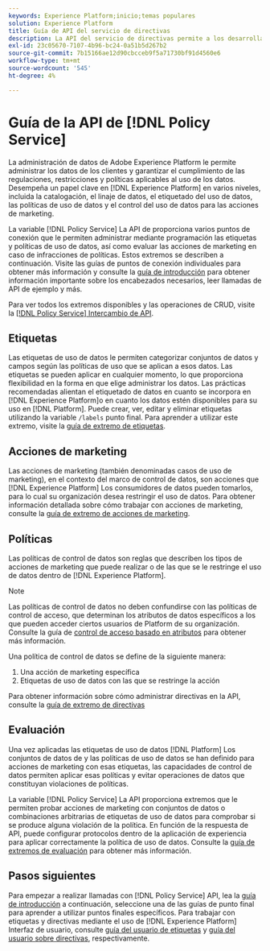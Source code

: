 ```yaml
---
keywords: Experience Platform;inicio;temas populares
solution: Experience Platform
title: Guía de API del servicio de directivas
description: La API del servicio de directivas permite a los desarrolladores administrar las etiquetas y políticas de uso de datos en Experience Platform. Siga esta guía para aprender a realizar operaciones clave con la API.
exl-id: 23c05670-7107-4b96-bc24-0a51b5d267b2
source-git-commit: 7b15166ae12d90cbcceb9f5a71730bf91d4560e6
workflow-type: tm+mt
source-wordcount: '545'
ht-degree: 4%

---
```


# Guía de la API de [!DNL Policy Service]

La administración de datos de Adobe Experience Platform le permite administrar los datos de los clientes y garantizar el cumplimiento de las regulaciones, restricciones y políticas aplicables al uso de los datos. Desempeña un papel clave en [!DNL Experience Platform] en varios niveles, incluida la catalogación, el linaje de datos, el etiquetado del uso de datos, las políticas de uso de datos y el control del uso de datos para las acciones de marketing.

La variable [!DNL Policy Service] La API de proporciona varios puntos de conexión que le permiten administrar mediante programación las etiquetas y políticas de uso de datos, así como evaluar las acciones de marketing en caso de infracciones de políticas. Estos extremos se describen a continuación. Visite las guías de puntos de conexión individuales para obtener más información y consulte la [guía de introducción](./getting-started.md) para obtener información importante sobre los encabezados necesarios, leer llamadas de API de ejemplo y más.

Para ver todos los extremos disponibles y las operaciones de CRUD, visite la [[!DNL Policy Service] Intercambio de API](https://www.adobe.io/experience-platform-apis/references/policy-service/).

## Etiquetas

Las etiquetas de uso de datos le permiten categorizar conjuntos de datos y campos según las políticas de uso que se aplican a esos datos. Las etiquetas se pueden aplicar en cualquier momento, lo que proporciona flexibilidad en la forma en que elige administrar los datos. Las prácticas recomendadas alientan el etiquetado de datos en cuanto se incorpora en [!DNL Experience Platform]o en cuanto los datos estén disponibles para su uso en [!DNL Platform]. Puede crear, ver, editar y eliminar etiquetas utilizando la variable `/labels` punto final. Para aprender a utilizar este extremo, visite la [guía de extremo de etiquetas](./labels.md).

## Acciones de marketing

Las acciones de marketing (también denominadas casos de uso de marketing), en el contexto del marco de control de datos, son acciones que [!DNL Experience Platform] Los consumidores de datos pueden tomarlos, para lo cual su organización desea restringir el uso de datos. Para obtener información detallada sobre cómo trabajar con acciones de marketing, consulte la [guía de extremo de acciones de marketing](./marketing-actions.md).

## Políticas

Las políticas de control de datos son reglas que describen los tipos de acciones de marketing que puede realizar o de las que se le restringe el uso de datos dentro de [!DNL Experience Platform].

>[!NOTE]
>
>Las políticas de control de datos no deben confundirse con las políticas de control de acceso, que determinan los atributos de datos específicos a los que pueden acceder ciertos usuarios de Platform de su organización. Consulte la guía de [control de acceso basado en atributos](../../access-control/abac/overview.md) para obtener más información.

Una política de control de datos se define de la siguiente manera:

1. Una acción de marketing específica
1. Etiquetas de uso de datos con las que se restringe la acción

Para obtener información sobre cómo administrar directivas en la API, consulte la [guía de extremo de directivas](./policies.md)

## Evaluación

Una vez aplicadas las etiquetas de uso de datos [!DNL Platform] Los conjuntos de datos de y las políticas de uso de datos se han definido para acciones de marketing con esas etiquetas, las capacidades de control de datos permiten aplicar esas políticas y evitar operaciones de datos que constituyan violaciones de políticas.

La variable [!DNL Policy Service] La API proporciona extremos que le permiten probar acciones de marketing con conjuntos de datos o combinaciones arbitrarias de etiquetas de uso de datos para comprobar si se produce alguna violación de la política. En función de la respuesta de API, puede configurar protocolos dentro de la aplicación de experiencia para aplicar correctamente la política de uso de datos. Consulte la [guía de extremos de evaluación](./evaluation.md) para obtener más información.

## Pasos siguientes

Para empezar a realizar llamadas con [!DNL Policy Service] API, lea la [guía de introducción](./getting-started.md) a continuación, seleccione una de las guías de punto final para aprender a utilizar puntos finales específicos. Para trabajar con etiquetas y directivas mediante el uso de [!DNL Experience Platform] Interfaz de usuario, consulte [guía del usuario de etiquetas](../labels/user-guide.md) y [guía del usuario sobre directivas](../policies/user-guide.md), respectivamente.

